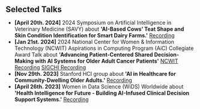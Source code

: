 <h2 id="talks" style="margin: 20px 0px 10px;">Selected Talks</h2>

<ul>
<li><strong>[April 20th. 2024]</strong> 2024 Symposium on Artificial Intelligence in Veterinary Medicine (SAVY) about <strong>'AI-Based Cows’ Teat Shape and Skin Condition Identification for Smart Dairy Farms.'</strong> <a href= "https://www.youtube.com/watch?v=WE1cBd3FEZM&ab_channel=YuexingHao">Recording</a></li>

<li><strong>[Jan 21st. 2024]</strong> 2024 National Center for Women & Information Technology (NCWIT) Aspirations in Computing Program (AiC) Collegiate Award Talk about <strong>'Advancing Patient-Centered Shared Decision-Making with AI Systems for Older Adult Cancer Patients'</strong> <a href= "https://vimeo.com/927239939/85330957a2?share=copy">NCWIT Recording</a>    <a href="https://www.youtube.com/watch?v=44vAoxmQyWg&ab_channel=ACMSIGCHI">SIGCHI Recording</a></li>
  
<li><strong>[Nov 29th. 2023]</strong> Stanford HCI group about <strong>'AI in Healthcare for Community-Dwelling Older Adults.'</strong> <a href= "https://youtu.be/0BF63qKealI">Recording</a></li>

<li><strong>[April 26th. 2023]</strong> Women in Data Science (WiDS) Worldwide about <strong>'Health Intelligence for Future - Building AI-Infused Clinical Decision Support Systems.'</strong> <a href= "https://www.youtube.com/watch?v=q34wMMXLwOA&ab_channel=WomeninDataScienceWorldwide">Recording</a></li>

</ul>
